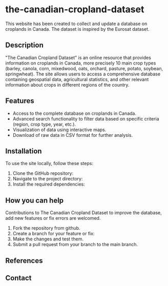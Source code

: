 # the-canadian-cropland-dataset

This website has been created to collect and update a database on croplands in Canada. The dataset is inspired by the Eurosat dataset.

## Description

"The Canadian Cropland Dataset" is an online resource that provides information on croplands in Canada, more precisely 10 main crop types (barley, canola, corn, mixedwood, oats, orchard, pasture, potato, soybean, springwheat). The site allows users to access a comprehensive database containing geospatial data, agricultural statistics, and other relevant information about crops in different regions of the country. 


## Features

- Access to the complete database on croplands in Canada.
- Advanced search functionality to filter data based on specific criteria (region, crop type, year, etc.).
- Visualization of data using interactive maps.
- Download of raw data in CSV format for further analysis.

## Installation

To use the site locally, follow these steps:

1. Clone the GitHub repository:
2. Navigate to the project directory:
3. Install the required dependencies:

## How you can help

Contributions to The Canadian Cropland Dataset to improve the database, add new features or fix errors are welcomed.
1. Fork the repository from github.
2. Create a branch for your feature or fix:
3. Make the changes and test them.
4. Submit a pull request from your branch to the main branch.

## References

## Contact
